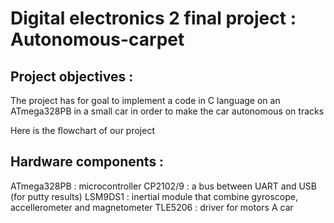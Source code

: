 # Digital electronics 2 final project : Autonomous-carpet



## Project objectives :

The project has for goal to implement a code in C language on an ATmega328PB in a small car in order to make the car autonomous on tracks

Here is the flowchart of our project



## Hardware components :

ATmega328PB : microcontroller
CP2102/9 : a bus between UART and USB (for putty results)
LSM9DS1 : inertial module that combine gyroscope, accellerometer and magnetometer
TLE5206 : driver for motors
A car

